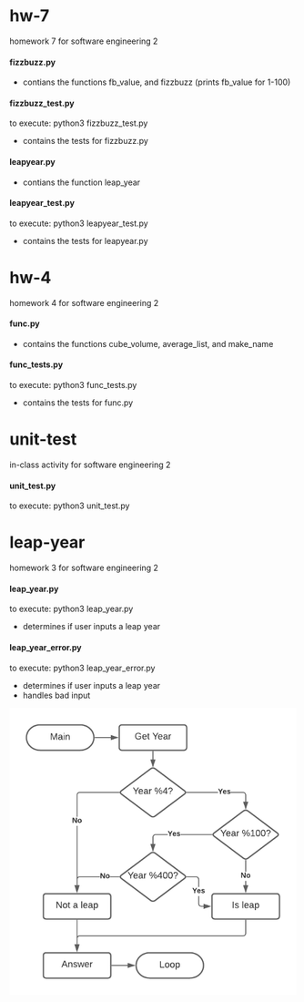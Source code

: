 # hw-7

homework 7 for software engineering 2

#### fizzbuzz.py

* contians the functions fb_value, and fizzbuzz (prints fb_value for 1-100)

#### fizzbuzz_test.py

to execute: python3 fizzbuzz_test.py

* contains the tests for fizzbuzz.py

#### leapyear.py

* contians the function leap_year

#### leapyear_test.py

to execute: python3 leapyear_test.py

* contains the tests for leapyear.py

# hw-4

homework 4 for software engineering 2

#### func.py

* contains the functions cube_volume, average_list, and make_name

#### func_tests.py

to execute: python3 func_tests.py

* contains the tests for func.py

# unit-test

in-class activity for software engineering 2

#### unit_test.py

to execute: python3 unit_test.py

# leap-year

homework 3 for software engineering 2

#### leap_year.py

to execute: python3 leap_year.py

* determines if user inputs a leap year

#### leap_year_error.py

to execute: python3 leap_year_error.py

* determines if user inputs a leap year
* handles bad input

![leap year diagram](leap_year_diagram.png)
